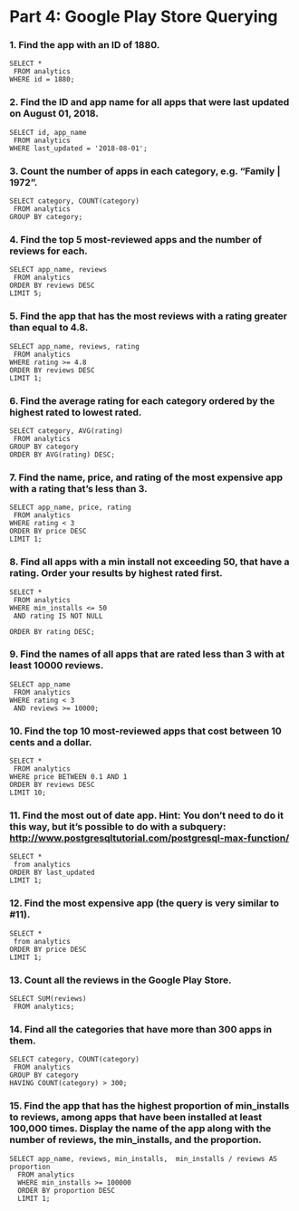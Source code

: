 # Part 4: Google Play Store Querying

###  1.  Find the app with an ID of 1880.
```
SELECT * 
 FROM analytics 
WHERE id = 1880;
```

###  2.  Find the ID and app name for all apps that were last updated on August 01, 2018.
```
SELECT id, app_name
 FROM analytics
WHERE last_updated = '2018-08-01';
```

###  3.  Count the number of apps in each category, e.g. “Family | 1972”.
```
SELECT category, COUNT(category)
 FROM analytics
GROUP BY category;
```

###   4.  Find the top 5 most-reviewed apps and the number of reviews for each.
```
SELECT app_name, reviews 
 FROM analytics 
ORDER BY reviews DESC
LIMIT 5;
```

###  5.  Find the app that has the most reviews with a rating greater than equal to 4.8.
```
SELECT app_name, reviews, rating
 FROM analytics
WHERE rating >= 4.8
ORDER BY reviews DESC
LIMIT 1;
```

###  6.  Find the average rating for each category ordered by the highest rated to lowest rated.
```
SELECT category, AVG(rating)
 FROM analytics
GROUP BY category
ORDER BY AVG(rating) DESC;
```

###  7.  Find the name, price, and rating of the most expensive app with a rating that’s less than 3.
```
SELECT app_name, price, rating
 FROM analytics
WHERE rating < 3
ORDER BY price DESC
LIMIT 1;
```

###  8.  Find all apps with a min install not exceeding 50, that have a rating. Order your results by highest rated first.
```
SELECT *
 FROM analytics
WHERE min_installs <= 50 
 AND rating IS NOT NULL
 
ORDER BY rating DESC;
```


###  9.  Find the names of all apps that are rated less than 3 with at least 10000 reviews.
```
SELECT app_name
 FROM analytics
WHERE rating < 3
 AND reviews >= 10000;
```

###  10.  Find the top 10 most-reviewed apps that cost between 10 cents and a dollar.
```
SELECT *
 FROM analytics
WHERE price BETWEEN 0.1 AND 1
ORDER BY reviews DESC
LIMIT 10;
```

###  11.  Find the most out of date app. Hint: You don’t need to do it this way, but it’s possible to do with a subquery: http://www.postgresqltutorial.com/postgresql-max-function/
```
SELECT *
 from analytics
ORDER BY last_updated
LIMIT 1;
```

###  12.  Find the most expensive app (the query is very similar to #11).
```
SELECT *
 from analytics
ORDER BY price DESC
LIMIT 1;
```

###  13.  Count all the reviews in the Google Play Store.
```
SELECT SUM(reviews)
 FROM analytics;
```

###  14.  Find all the categories that have more than 300 apps in them.
```
SELECT category, COUNT(category)
 FROM analytics
GROUP BY category
HAVING COUNT(category) > 300;
```

###  15.  Find the app that has the highest proportion of min_installs to reviews, among apps that have been installed at least 100,000 times. Display the name of the app along with the number of reviews, the min_installs, and the proportion.
```
SELECT app_name, reviews, min_installs,  min_installs / reviews AS proportion
  FROM analytics
  WHERE min_installs >= 100000
  ORDER BY proportion DESC
  LIMIT 1;
```